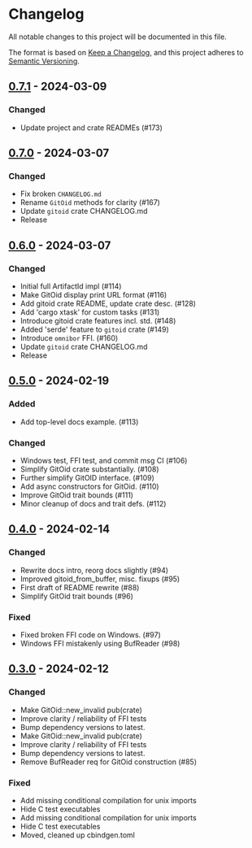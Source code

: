 # Changelog

All notable changes to this project will be documented in this file.

The format is based on [Keep a Changelog](https://keepachangelog.com/en/1.0.0/),
and this project adheres to [Semantic Versioning](https://semver.org/spec/v2.0.0.html).

## [0.7.1] - 2024-03-09

### Changed

- Update project and crate READMEs (#173)

## [0.7.0] - 2024-03-07

### Changed

- Fix broken `CHANGELOG.md`
- Rename `GitOid` methods for clarity (#167)
- Update `gitoid` crate CHANGELOG.md
- Release

## [0.6.0] - 2024-03-07

### Changed

- Initial full ArtifactId impl (#114)
- Make GitOid display print URL format (#116)
- Add gitoid crate README, update crate desc. (#128)
- Add 'cargo xtask' for custom tasks (#131)
- Introduce gitoid crate features incl. std. (#148)
- Added 'serde' feature to `gitoid` crate (#149)
- Introduce `omnibor` FFI. (#160)
- Update `gitoid` crate CHANGELOG.md
- Release

## [0.5.0] - 2024-02-19

### Added

- Add top-level docs example. (#113)

### Changed

- Windows test, FFI test, and commit msg CI (#106)
- Simplify GitOid crate substantially. (#108)
- Further simplify GitOID interface. (#109)
- Add async constructors for GitOid. (#110)
- Improve GitOid trait bounds (#111)
- Minor cleanup of docs and trait defs. (#112)

## [0.4.0] - 2024-02-14

### Changed

- Rewrite docs intro, reorg docs slightly (#94)
- Improved gitoid_from_buffer, misc. fixups (#95)
- First draft of README rewrite (#88)
- Simplify GitOid trait bounds (#96)

### Fixed

- Fixed broken FFI code on Windows. (#97)
- Windows FFI mistakenly using BufReader (#98)

## [0.3.0] - 2024-02-12

### Changed

- Make GitOid::new_invalid pub(crate)
- Improve clarity / reliability of FFI tests
- Bump dependency versions to latest.
- Make GitOid::new_invalid pub(crate)
- Improve clarity / reliability of FFI tests
- Bump dependency versions to latest.
- Remove BufReader req for GitOid construction (#85)

### Fixed

- Add missing conditional compilation for unix imports
- Hide C test executables
- Add missing conditional compilation for unix imports
- Hide C test executables
- Moved, cleaned up cbindgen.toml

[0.7.1]: https://github.com/omnibor/omnibor-rs/compare/gitoid-v0.7.0..gitoid-v0.7.1
[0.7.0]: https://github.com/omnibor/omnibor-rs/compare/gitoid-v0.6.0..gitoid-v0.7.0
[0.6.0]: https://github.com/omnibor/omnibor-rs/compare/gitoid-v0.5.0..gitoid-v0.6.0
[0.5.0]: https://github.com/omnibor/omnibor-rs/compare/gitoid-v0.4.0..gitoid-v0.5.0
[0.4.0]: https://github.com/omnibor/omnibor-rs/compare/gitoid-v0.3.0..gitoid-v0.4.0
[0.3.0]: https://github.com/omnibor/omnibor-rs/compare/v0.1.3..gitoid-v0.3.0

<!-- generated by git-cliff -->
